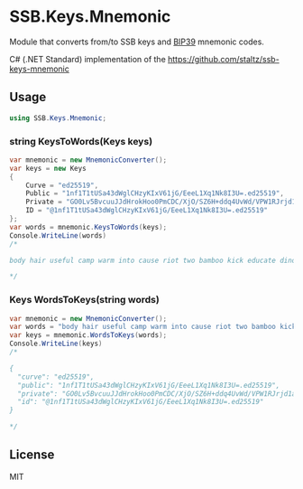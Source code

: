 # SSB.Keys.Mnemonic

Module that converts from/to SSB keys and [BIP39](https://github.com/bitcoin/bips/blob/master/bip-0039.mediawiki) mnemonic codes.

C# (.NET Standard) implementation of the https://github.com/staltz/ssb-keys-mnemonic

## Usage
```c#
using SSB.Keys.Mnemonic;
```

### string KeysToWords(Keys keys)

```c#
var mnemonic = new MnemonicConverter();
var keys = new Keys
{
	Curve = "ed25519",
	Public = "1nf1T1tUSa43dWglCHzyKIxV61jG/EeeL1Xq1Nk8I3U=.ed25519",
	Private = "GO0Lv5BvcuuJJdHrokHoo0PmCDC/XjO/SZ6H+ddq4UvWd/VPW1RJrjd1aCUIfPIojFXrWMb8R54vVerU2TwjdQ==.ed25519",
	ID = "@1nf1T1tUSa43dWglCHzyKIxV61jG/EeeL1Xq1Nk8I3U=.ed25519"
};
var words = mnemonic.KeysToWords(keys);
Console.WriteLine(words)
/*

body hair useful camp warm into cause riot two bamboo kick educate dinosaur advice seed type crisp where guilt avocado output rely lunch goddess

*/
```

### Keys WordsToKeys(string words)

```c#
var mnemonic = new MnemonicConverter();
var words = "body hair useful camp warm into cause riot two bamboo kick educate dinosaur advice seed type crisp where guilt avocado output rely lunch goddess";
var keys = mnemonic.WordsToKeys(words);
Console.WriteLine(keys)
/*

{
  "curve": "ed25519",
  "public": "1nf1T1tUSa43dWglCHzyKIxV61jG/EeeL1Xq1Nk8I3U=.ed25519",
  "private": "GO0Lv5BvcuuJJdHrokHoo0PmCDC/XjO/SZ6H+ddq4UvWd/VPW1RJrjd1aCUIfPIojFXrWMb8R54vVerU2TwjdQ==.ed25519",
  "id": "@1nf1T1tUSa43dWglCHzyKIxV61jG/EeeL1Xq1Nk8I3U=.ed25519"
}

*/
```

## License

MIT
